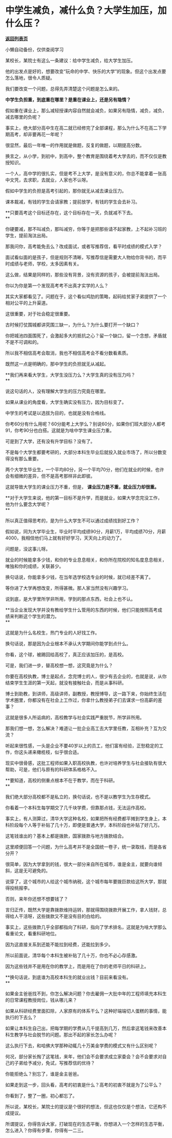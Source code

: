 # 中学生减负，减什么负？大学生加压，加什么压？

[**返回列表页**](/gzh/记忆承载)

小懒自动备份，仅供查阅学习

某校长，某院士有这么一条建议：给中学生减负，给大学生加压。  

  

他的出发点是好的，想要改变“玩命的中学、快乐的大学”的现象。但这个出发点要怎么落地，很令人质疑。

  

我们要改变一个问题，总得先弄清楚这个问题是怎么来的。  

  

 **中学生负担重，到底重在哪里？是重在课业上，还是另有隐情？**

  

假如重在课业上，那么减轻授课内容自然就会减负，如果另有隐情，减负，减负，减去哪里的负呢？

  

事实上，绝大部分高中生在高二就已经修完了全部课程，那么为什么不在高二下学期高考，却非要再花一年呢？  

  

很显然，最后一年唯一的作用就是做题，反复的做题，以期提高分数。

  

换言之，从小学，到初中，到高中，整个教育是围绕着考大学去的，而不仅仅是教授知识。  

  

一个人，高中学的很扎实，但是考不上大学，是没有意义的，你总不能拿着一张高中文凭，去求职，去就业，人家也不认呀。  

  

假如中学生的负担是高考引起的，那你就无从减去课业压力。

  

课本裁减，有钱的学生会请家教；提前放学，有钱的学生会去补习。

  

 **只要高考这个目标还存在，这个目标存在一天，负就减不下去。  
**

  

你硬要减，那不叫减负，那叫减穷，你等于是把那些请不起家教，上不起补习班的学生，提前淘汰出局。  

  

那我问你，高考能免去么？改成面试，或者写推荐信，看平时成绩的模式入学？

  

面试看似面的是孩子，但是规则不清晰，写推荐信是需要大人物给你背书的，而平时成绩与老师，学校，太多因素有关。  

  

这么做，结果是同样的，那些没有背景，没有资源的孩子，会被提前淘汰出局。  

  

你以为你是第一个发现高考考不出真才实学的人么？  

  

其实大家都看见了。问题在于，这个看似鸡肋的策略，起码给贫家子弟提供了一个相对公平的上升渠道。  

  

这很重要，对于社会稳定很重要。  

  

古时候打仗围城都讲究围三缺一，为什么？为什么要打开一个缺口？  

  

你把城池四面围死了，会激起多大的抵抗之心？留一个缺口，留一个念想，矛盾就不是不可调和的。

  

所以我不相信高考会取消，我也不相信高考会不看分数看素质。  

  

既然这一点是明确的，那中学生的负担就无从减起。

  

 **我们再来看大学生，大学生没压力么？大学生真的没有压力吗？  
**

  

说这句话的人，没有理解大学生的压力究竟在哪里。

  

如果从课业的角度看，大学生确实没有压力，因为目标变了。

  

中学生的考试是以选拔为目的，也就是没有合格线。

  

你考60分有什么用呢？60分能考上大学么？别说60分，如果你们班大部分人都考91，你考90分也白搭。这就是为啥中学生课业压力重。

  

可是到了大学，还有没有升学目标？没有了。

  

不是每个大学生都要考研的，大部分本科生毕业后就投入就业市场了，所以分数变得没有那么重要。  

  

两个大学生毕业生，一个平均80分，另一个平均70分，他们在就业的时候，也许会有细微的差异，但不是高考那样非此即彼。

  

这就导致大学生的课业压力不重，但是， **课业压力是不重，就业压力却很重。**  

  

 **对于大学生来说，他的第一目标不是升学，而是就业，如果大学念完没工作，他为什么要念大学呢？  
**

  

所以真正值得思考的，是为什么大学生不可以通过成绩找到好工作？  

  

假如说，同为大学毕业生，毕业时平均成绩90分，月薪1万，平均成绩70分，月薪4000，我相信他们马上就有好好学习，天天向上的动力了。  

  

问题是，没这事儿呀。  

  

就业的时候能拿多少钱，和你的专业息息相关，和你所在院校的知名度息息相关，唯独和你的成绩，关联甚少。  

  

换句话说，你能拿多少钱，在当年选学校选专业的时候，就已经差不离了。  

  

等你进了大学再想改变，所得甚微。那人家当然没有兴趣学习。

  

说到底，是大学里所学非所用，学到的那点东西，社会上也不认。

  

 **当企业发现大学并没有教给学生什么管用的东西的时候，他们只能按照高考成绩来判断这个学生的潜力。  
**

  

这就是为什么名校生，热门专业的人好找工作。  

  

换句话说，那是因为企业根本不承认大学期间你能学到点什么。  

  

你看，这个球，被踢回给高校了，真正应该加压的，是高校。  

  

可是，我们进一步，替高校想一想，这究竟是为什么？

  

你要在高校执教，博士是起点，念完博士的人，很少有去企业的，也就是说，从你结束学生生涯的第一天起，就没有接触社会，而是从事科研。

  

博士到助教，到讲师，高级讲师，副教授，教授博导，这一路下来，你始终生活在学术圈里，你都没有在社会上工作过，你拿什么教授弟子们去谋求一份高薪的差事？  

  

这就是很多人所诟病的，高校教学与社会实践严重脱节，所学非所用。  

  

那我们想一想，怎么解决？难道让一批企业高工去大学里任教，互相补充？互为交流？  

  

听起来很性感，一头是企业不要40岁以上的员工，他们富有经验，正愁稳定的工作，你这头递来橄榄枝，似乎很合适。

  

现实中很骨感，这批工程师如果入职高校执教，也许对培养学生与社会接轨有很大帮助，可是，他们与原有的科研体系格格不入。

  

 **要知道，高校的侧重点根本不在于教学，而在于科研。  
**

  

我们绝大部分高校都不是私立的，换句话说，也不是以教学生为生存模式。  

  

你看着一个本科生每学期交了几千块学费，但靠那点钱，无法运作高校。  

  

事实上，有人测算过，清华大学这种名校，如果把所有经费都平摊到学生身上，本科阶段每个人等于补贴了几十万，即便是普通大学，本科阶段也补贴了好几万。

  

这笔钱谁出的？基本上都是拨款，国家拨款与地方拨款结合。

  

这里顺便回答一个问题，为什么高考并不是全国统一卷子，统一录取线，而是各省分开？  

  

很简单，因为大学拿到的钱，很大一部分来自所在城市，谁是金主，就要向谁倾斜，这是无可避免的。  

  

说穿了，这个城市的人给这个城市纳税，这个城市每年要拨巨款给这所大学，那就得投桃报李。  

  

否则，来年你还想不想要钱了？

  

言归正传，既然大学是靠拨款维持运转，那就得围绕拨款开展工作，拿人钱财，总得给人干活呀，这些拨款又不是没有目的白给的。  

  

事实上，这些拨款几乎全部都指向了科研，指向了学术排名，这就是为啥大学那么看重论文，看重科研地位。  

  

因为这直接关系到还能不能拉到经费，还能拉到多少。

  

所以前面说，清华每个本科生被补贴了几十万，你也不必心存感激。

  

因为这些钱并不是用在你的教学上，而是用在了你的老师平日的科研上。  

  

 **换句话说，到底谁为高校本科生的就业出钱？目前来看没有。  
**

  

如果金主爸爸找不到，你怎么解决问题？你去雇佣一大批中年的工程师填充本科生的日常课程教授岗位，钱从哪儿来？

  

如果从科研经费里面扣除，人家原有的体系干么？这种好端端切人蛋糕的事情，能执行的下去么？

  

如果让本科生自己出，把每学期的学费从几千提高到几万，然后拿这笔钱来改善本科生教学与社会脱节的问题。那出不起的家长怎么办呢？

  

这么执行下去，和哈佛大学那种动辄几十万美金学费的模式又有什么区别呢？  

  

何况，部分家长掏了这笔钱，来年，他们会不会要求成立家委会？会不会要求对自己的子弟给予减分，免试，写推荐信的优待？

  

你能拒绝么？别忘了，谁是金主爸爸。  

  

如果走到这一步，回头看，高考的初衷是什么？高考的初衷不就是为了公平么？

  

你看到了，整了一圈，初心都忘了。

  

所以说，某校长，某院士的提议是个很好的想法，但这也仅仅是个想法，它还构不成提议。

  

所谓提议，你得告诉大家，打破现在的生态平衡，你想进入一个怎样的生态平衡，怎么进入？你得有步骤，你得有一二三。


